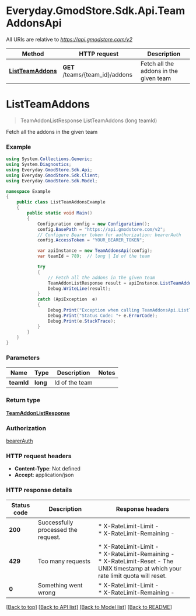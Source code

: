 # Everyday.GmodStore.Sdk.Api.TeamAddonsApi

All URIs are relative to *https://api.gmodstore.com/v2*

Method | HTTP request | Description
------------- | ------------- | -------------
[**ListTeamAddons**](TeamAddonsApi.md#listteamaddons) | **GET** /teams/{team_id}/addons | Fetch all the addons in the given team


<a name="listteamaddons"></a>
# **ListTeamAddons**
> TeamAddonListResponse ListTeamAddons (long teamId)

Fetch all the addons in the given team

### Example
```csharp
using System.Collections.Generic;
using System.Diagnostics;
using Everyday.GmodStore.Sdk.Api;
using Everyday.GmodStore.Sdk.Client;
using Everyday.GmodStore.Sdk.Model;

namespace Example
{
    public class ListTeamAddonsExample
    {
        public static void Main()
        {
            Configuration config = new Configuration();
            config.BasePath = "https://api.gmodstore.com/v2";
            // Configure Bearer token for authorization: bearerAuth
            config.AccessToken = "YOUR_BEARER_TOKEN";

            var apiInstance = new TeamAddonsApi(config);
            var teamId = 789;  // long | Id of the team

            try
            {
                // Fetch all the addons in the given team
                TeamAddonListResponse result = apiInstance.ListTeamAddons(teamId);
                Debug.WriteLine(result);
            }
            catch (ApiException  e)
            {
                Debug.Print("Exception when calling TeamAddonsApi.ListTeamAddons: " + e.Message );
                Debug.Print("Status Code: "+ e.ErrorCode);
                Debug.Print(e.StackTrace);
            }
        }
    }
}
```

### Parameters

Name | Type | Description  | Notes
------------- | ------------- | ------------- | -------------
 **teamId** | **long**| Id of the team | 

### Return type

[**TeamAddonListResponse**](TeamAddonListResponse.md)

### Authorization

[bearerAuth](../README.md#bearerAuth)

### HTTP request headers

 - **Content-Type**: Not defined
 - **Accept**: application/json


### HTTP response details
| Status code | Description | Response headers |
|-------------|-------------|------------------|
| **200** | Successfully processed the request. |  * X-RateLimit-Limit -  <br>  * X-RateLimit-Remaining -  <br>  |
| **429** | Too many requests |  * X-RateLimit-Limit -  <br>  * X-RateLimit-Remaining -  <br>  * X-RateLimit-Reset - The UNIX timestamp at which your rate limit quota will reset. <br>  |
| **0** | Something went wrong |  * X-RateLimit-Limit -  <br>  * X-RateLimit-Remaining -  <br>  |

[[Back to top]](#) [[Back to API list]](../README.md#documentation-for-api-endpoints) [[Back to Model list]](../README.md#documentation-for-models) [[Back to README]](../README.md)

